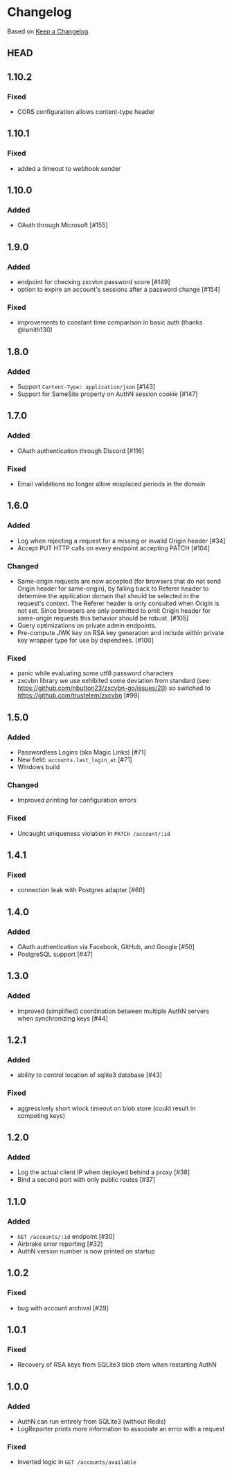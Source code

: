 # Changelog

Based on [Keep a Changelog](https://keepachangelog.com/en/1.0.0/).

## HEAD

## 1.10.2

### Fixed

* CORS configuration allows content-type header

## 1.10.1

### Fixed

* added a timeout to webhook sender

## 1.10.0

### Added

* OAuth through Microsoft [#155]

## 1.9.0

### Added

* endpoint for checking zxcvbn password score [#149]
* option to expire an account's sessions after a password change [#154]

### Fixed

* improvements to constant time comparison in basic auth (thanks @lsmith130)

## 1.8.0

### Added

* Support `Content-Type: application/json` [#143]
* Support for SameSite property on AuthN session cookie [#147]

## 1.7.0

### Added

* OAuth authentication through Discord [#116]

### Fixed

* Email validations no longer allow misplaced periods in the domain

## 1.6.0

### Added

* Log when rejecting a request for a missing or invalid Origin header [#34]
* Accept PUT HTTP calls on every endpoint accepting PATCH [#104]

### Changed

* Same-origin requests are now accepted (for browsers that do not send Origin header for same-origin), by falling back to Referer header to determine the application domain that should be selected in the request's context. The Referer header is only consulted when Origin is not set. Since browsers are only permitted to omit Origin header for same-origin requests this behavior should be robust. [#105]
* Query optimizations on private admin endpoints.
* Pre-compute JWK key on RSA key generation and include within private key wrapper type for use by dependees. [#100]

### Fixed

* panic while evaluating some utf8 password characters
* zxcvbn library we use exhibited some deviation from standard (see: https://github.com/nbutton23/zxcvbn-go/issues/20) so switched to https://github.com/trustelem/zxcvbn [#99]

## 1.5.0

### Added

* Passwordless Logins (aka Magic Links) [#71]
* New field: `accounts.last_login_at` [#71]
* Windows build

### Changed

* Improved printing for configuration errors

### Fixed

* Uncaught uniqueness violation in `PATCH /account/:id`

## 1.4.1

### Fixed

* connection leak with Postgres adapter [#60]

## 1.4.0

### Added

* OAuth authentication via Facebook, GitHub, and Google [#50]
* PostgreSQL support [#47]

## 1.3.0

### Added

* Improved (simplified) coordination between multiple AuthN servers when synchronizing keys [#44]

## 1.2.1

### Added

* ability to control location of sqlite3 database [#43]

### Fixed

* aggressively short wlock timeout on blob store (could result in competing keys)

## 1.2.0

### Added

* Log the actual client IP when deployed behind a proxy [#38]
* Bind a second port with only public routes [#37]

## 1.1.0

### Added

* `GET /accounts/:id` endpoint [#30]
* Airbrake error reporting [#32]
* AuthN version number is now printed on startup

## 1.0.2

### Fixed

* bug with account archival [#29]

## 1.0.1

### Fixed

* Recovery of RSA keys from SQLite3 blob store when restarting AuthN

## 1.0.0

### Added

* AuthN can run entirely from SQLite3 (without Redis)
* LogReporter prints more information to associate an error with a request

### Fixed

* Inverted logic in `GET /accounts/available`
